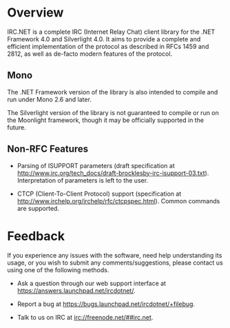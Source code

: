 Overview
========

IRC.NET is a complete IRC (Internet Relay Chat) client library for the
.NET Framework 4.0 and Silverlight 4.0. It aims to provide a complete and
efficient implementation of the protocol as described in RFCs 1459 and 2812,
as well as de-facto modern features of the protocol.

Mono
----

The .NET Framework version of the library is also intended to compile and run
under Mono 2.6 and later.

The Silverlight version of the library is not guaranteed to compile or run on
the Moonlight framework, though it may be officially supported in the future.

Non-RFC Features
----------------

 * Parsing of ISUPPORT parameters (draft specification at
   <http://www.irc.org/tech_docs/draft-brocklesby-irc-isupport-03.txt>).
   Interpretation of parameters is left to the user.
 
 * CTCP (Client-To-Client Protocol) support (specification at
   <http://www.irchelp.org/irchelp/rfc/ctcpspec.html>).
   Common commands are supported.

Feedback
========

If you experience any issues with the software, need help understanding its
usage, or you wish to submit any comments/suggestions, please contact us using
one of the following methods.

 * Ask a question through our web support interface at
   <https://answers.launchpad.net/ircdotnet/>.
 
 * Report a bug at <https://bugs.launchpad.net/ircdotnet/+filebug>.
 
 * Talk to us on IRC at <irc://freenode.net/##irc.net>.
